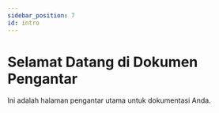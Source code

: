 ```yaml
---
sidebar_position: 7
id: intro
---
```


# Selamat Datang di Dokumen Pengantar

Ini adalah halaman pengantar utama untuk dokumentasi Anda.
